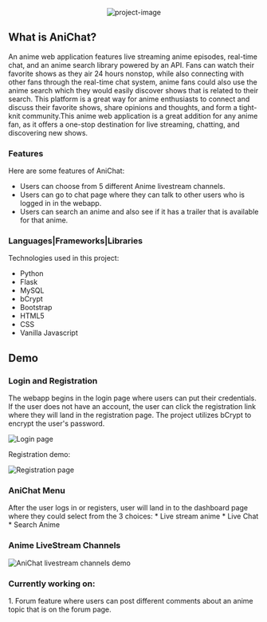 <p align="center"><img src="https://socialify.git.ci/markubiadas/AniChat/image?font=Inter&forks=1&issues=1&logo=https%3A%2F%2Fcdn-icons-png.flaticon.com%2F512%2F8913%2F8913308.png&name=1&pulls=1&stargazers=1&theme=Light" alt="project-image"></p>
 
<h2>What is AniChat?</h2>
<p>An anime web application features live streaming anime episodes, real-time chat, and an anime search library powered by an API. Fans can watch their favorite shows as they air 24 hours nonstop, while also connecting with other fans through the real-time chat system, anime fans could also use the anime search which they would easily discover shows that is related to their search. This platform is a great way for anime enthusiasts to connect and discuss their favorite shows, share opinions and thoughts, and form a tight-knit community.This anime web application is a great addition for any anime fan, as it offers a one-stop destination for live streaming, chatting, and discovering new shows.</p>

<h3>Features</h3>

Here are some features of AniChat:

* Users can choose from 5 different Anime livestream channels.
* Users can go to chat page where they can talk to other users who is logged in in the webapp.
* Users can search an anime and also see if it has a trailer that is available for that anime.

<h3>Languages|Frameworks|Libraries</h3>

Technologies used in this project:

* Python
* Flask
* MySQL
* bCrypt
* Bootstrap
* HTML5
* CSS
* Vanilla Javascript
 
<h2>Demo</h2>

<h3>Login and Registration</h3>
<p>The webapp begins in the login page where users can put their credentials. If the user does not have an account, the user can click the registration link where they will land in the registration page. The project utilizes bCrypt to encrypt the user's password.</p>
<img src="https://media.giphy.com/media/oIqGiBLs0qaJdoAasR/giphy.gif" alt="Login page">

<p>Registration demo:</p>
<img src="https://media.giphy.com/media/7Z4xTMiuFHKrNJLb2t/giphy.gif" alt="Registration page">

<h3>AniChat Menu</h3>
After the user logs in or registers, user will land in to the dashboard page where they could select from the 3 choices:
* Live stream anime
* Live Chat
* Search Anime

<h3>Anime LiveStream Channels</h3>
<p></p>
<img src="https://media.giphy.com/media/xQ3BtoeRSnM9w7tFs0/giphy.gif" alt="AniChat livestream channels demo">

 
 <h3>Currently working on:</h3>
 1. Forum feature where users can post different comments about an anime topic that is on the forum page.
